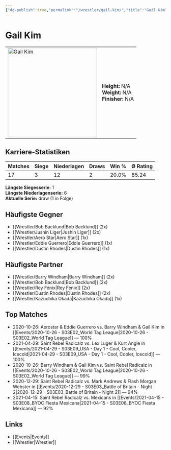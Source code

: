 ```yaml
---
{"dg-publish":true,"permalink":"/wrestler/gail-kim/","title":"Gail Kim","tags":["wrestler"],"noteIcon":""}
---
```



# Gail Kim

<table>
        <tr>
        <td><img src="https://github.com/CptSpaulding1980/choke-slam-wrestling/releases/download/images/Gail_Kim.png" width="280" alt="Gail Kim"></td>
        <td>
        <b>Height:</b> N/A<br>
        <b>Weight:</b> N/A<br>
        <b>Finisher:</b> N/A<br>
        </td>
        </tr>
        </table>
        
## Karriere-Statistiken

| Matches | Siege | Niederlagen | Draws | Win % | Ø Rating |
|---------|-------|-------------|-------|-------|-----------|
| 17 | 3 | 12 | 2 | 20.0% | 85.24 |

**Längste Siegesserie:** 1<br>**Längste Niederlagenserie:** 6<br>**Aktuelle Serie:** draw (1 in Folge)


## Häufigste Gegner
- [[Wrestler/Bob Backlund\|Bob Backlund]] (2x)
- [[Wrestler/Jushin Liger\|Jushin Liger]] (2x)
- [[Wrestler/Aero Star\|Aero Star]] (1x)
- [[Wrestler/Eddie Guerrero\|Eddie Guerrero]] (1x)
- [[Wrestler/Dustin Rhodes\|Dustin Rhodes]] (1x)

## Häufigste Partner
- [[Wrestler/Barry Windham\|Barry Windham]] (2x)
- [[Wrestler/Bob Backlund\|Bob Backlund]] (2x)
- [[Wrestler/Rey Fénix\|Rey Fénix]] (2x)
- [[Wrestler/Dustin Rhodes\|Dustin Rhodes]] (2x)
- [[Wrestler/Kazuchika Okada\|Kazuchika Okada]] (1x)

## Top Matches
- 2020-10-26: Aerostar & Eddie Guerrero vs. Barry Windham & Gail Kim in [[Events/2020-10-26 - S03E02_World Tag League\|2020-10-26 - S03E02_World Tag League]] — 100%
- 2021-04-29: Saint Rebel Radicalz vs. Lex Luger & Kurt Angle in [[Events/2021-04-29 - S03E09_USA - Day 1 - Cool, Cooler, Icecold\|2021-04-29 - S03E09_USA - Day 1 - Cool, Cooler, Icecold]] — 100%
- 2020-10-26: Barry Windham & Gail Kim vs. Saint Rebel Radicalz in [[Events/2020-10-26 - S03E02_World Tag League\|2020-10-26 - S03E02_World Tag League]] — 99%
- 2020-12-29: Saint Rebel Radicalz vs. Mark Andrews & Flash Morgan Webster in [[Events/2020-12-29 - S03E03_Battle of Britain - Night 2\|2020-12-29 - S03E03_Battle of Britain - Night 2]] — 94%
- 2021-04-15: Saint Rebel Radicalz vs. Mexicans in [[Events/2021-04-15 - S03E08_BYOC Fiesta Mexicana\|2021-04-15 - S03E08_BYOC Fiesta Mexicana]] — 92%

## Links
- [[Events\|Events]]
- [[Wrestler\|Wrestler]]
